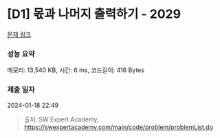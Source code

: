 # [D1] 몫과 나머지 출력하기 - 2029 

[문제 링크](https://swexpertacademy.com/main/code/problem/problemDetail.do?contestProbId=AV5QGNvKAtEDFAUq) 

### 성능 요약

메모리: 13,540 KB, 시간: 6 ms, 코드길이: 416 Bytes

### 제출 일자

2024-01-18 22:49



> 출처: SW Expert Academy, https://swexpertacademy.com/main/code/problem/problemList.do